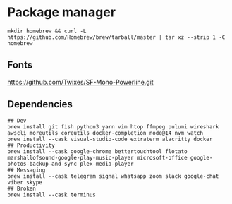 # Package manager

```shell
mkdir homebrew && curl -L https://github.com/Homebrew/brew/tarball/master | tar xz --strip 1 -C homebrew
```

## Fonts

<https://github.com/Twixes/SF-Mono-Powerline.git>

## Dependencies

```shell
## Dev
brew install git fish python3 yarn vim htop ffmpeg pulumi wireshark awscli moreutils coreutils docker-completion node@14 nvm watch
brew install --cask visual-studio-code extraterm alacritty docker
## Productivity
brew install --cask google-chrome bettertouchtool flotato marshallofsound-google-play-music-player microsoft-office google-photos-backup-and-sync plex-media-player
## Messaging
brew install --cask telegram signal whatsapp zoom slack google-chat viber skype
## Broken
brew install --cask terminus
```
